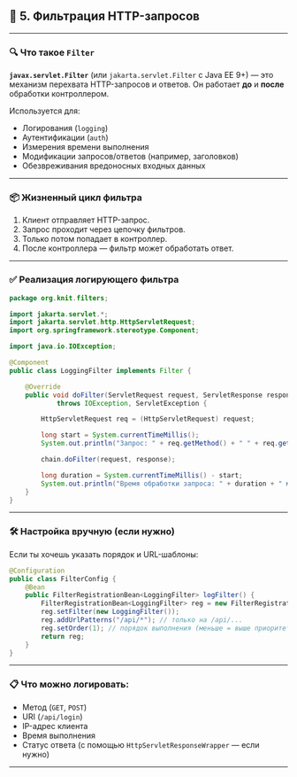 ## 🔹 5. Фильтрация HTTP-запросов

---

### 🔍 Что такое `Filter`

**`javax.servlet.Filter`** (или `jakarta.servlet.Filter` с Java EE 9+) — это механизм перехвата HTTP-запросов и ответов. Он работает **до** и **после** обработки контроллером.

Используется для:

- Логирования (`logging`)
- Аутентификации (`auth`)
- Измерения времени выполнения
- Модификации запросов/ответов (например, заголовков)
- Обезвреживания вредоносных входных данных

---

### 📦 Жизненный цикл фильтра

1. Клиент отправляет HTTP-запрос.
2. Запрос проходит через цепочку фильтров.
3. Только потом попадает в контроллер.
4. После контроллера — фильтр может обработать ответ.

---

### ✅ Реализация логирующего фильтра

```java
package org.knit.filters;

import jakarta.servlet.*;
import jakarta.servlet.http.HttpServletRequest;
import org.springframework.stereotype.Component;

import java.io.IOException;

@Component
public class LoggingFilter implements Filter {

    @Override
    public void doFilter(ServletRequest request, ServletResponse response, FilterChain chain)
            throws IOException, ServletException {

        HttpServletRequest req = (HttpServletRequest) request;

        long start = System.currentTimeMillis();
        System.out.println("Запрос: " + req.getMethod() + " " + req.getRequestURI());

        chain.doFilter(request, response);

        long duration = System.currentTimeMillis() - start;
        System.out.println("Время обработки запроса: " + duration + " мс");
    }
}
```

---

### 🛠 Настройка вручную (если нужно)

Если ты хочешь указать порядок и URL-шаблоны:

```java
@Configuration
public class FilterConfig {
    @Bean
    public FilterRegistrationBean<LoggingFilter> logFilter() {
        FilterRegistrationBean<LoggingFilter> reg = new FilterRegistrationBean<>();
        reg.setFilter(new LoggingFilter());
        reg.addUrlPatterns("/api/*"); // только на /api/...
        reg.setOrder(1); // порядок выполнения (меньше = выше приоритет)
        return reg;
    }
}
```

---

### 📋 Что можно логировать:

- Метод (`GET`, `POST`)
- URI (`/api/login`)
- IP-адрес клиента
- Время выполнения
- Статус ответа (с помощью `HttpServletResponseWrapper` — если нужно)

---
